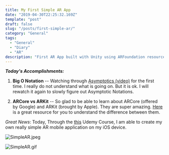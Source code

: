 ```yaml
---
title: My First Simple AR App
date: "2019-04-30T22:25:32.169Z"
template: "post"
draft: false
slug: "/posts/first-simple-ar/"
category: "General"
tags:
  - "General"
  - "Diary"
  - "AR"
description: "First AR App built with Unity using ARFoundation resources and Udemy Guidance"
---
```


***Today's Accomplishments:*** 

1. **Big O Notation** -- Watching through [Asymptotics (video)](https://www.coursera.org/lecture/algorithmic-thinking-1/asymptotics-bXAtM) for the first time. I really do not understand what is going on. But it is ok. I will rewatch it again to slowly figure out Asymptotic Notations.  

2. **ARCore vs ARKit** -- So glad to be able to learn about ARCore (offered by Google) and ARKit (brought by Apple). They are super amazing. [Here](https://medium.com/@knapenkjell/arcore-vs-arkit-ee0780c33b69) is a great resource for you to understand the difference between them. 

  *Great News*: Today, Through the [this](https://www.udemy.com/learn-arcore-and-arkit-by-building-your-instagram-ar-portal/) Udemy Course, I am able to create my own really simple AR mobile application on my iOS device. 

  ![SimpleAR.jpeg](/media/SimpleAR.jpeg)

  ![SimpleAR.gif](/media/SimpleAR.gif)

